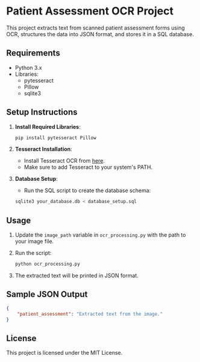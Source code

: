 # Patient Assessment OCR Project

This project extracts text from scanned patient assessment forms using OCR, structures the data into JSON format, and stores it in a SQL database.

## Requirements

- Python 3.x
- Libraries:
  - pytesseract
  - Pillow
  - sqlite3

## Setup Instructions

1. **Install Required Libraries**:
   ```bash
   pip install pytesseract Pillow
   ```

2. **Tesseract Installation**:
   - Install Tesseract OCR from [here](https://github.com/tesseract-ocr/tesseract).
   - Make sure to add Tesseract to your system's PATH.

3. **Database Setup**:
   - Run the SQL script to create the database schema:
   ```bash
   sqlite3 your_database.db < database_setup.sql
   ```

## Usage

1. Update the `image_path` variable in `ocr_processing.py` with the path to your image file.
2. Run the script:
   ```bash
   python ocr_processing.py
   ```

3. The extracted text will be printed in JSON format.

## Sample JSON Output

```json
{
    "patient_assessment": "Extracted text from the image."
}
```

## License

This project is licensed under the MIT License.
